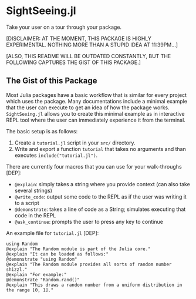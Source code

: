 # SightSeeing.jl

Take your user on a tour through your package.

[DISCLAIMER: AT THE MOMENT, THIS PACKAGE IS HIGHLY EXPERIMENTAL. NOTHING MORE THAN A STUPID IDEA AT 11:39PM...]

[ALSO, THIS README WILL BE OUTDATED CONSTANTLY, BUT THE FOLLOWING CAPTURES THE GIST OF THIS PACKAGE.]

## The Gist of this Package

Most Julia packages have a basic workflow that is similar for every project which uses the package.
Many documentations include a minimal example that the user can execute to get an idea of how the package works.
`SightSeeing.jl` allows you to create this minimal example as in interactive REPL tool where the user can immediately experience it from the terminal.

The basic setup is as follows:

1. Create a `tutorial.jl` script in your `src/` directory.
2. Write and export a function `tutorial` that takes no arguments and than executes `include("tutorial.jl")`.

There are currently four macros that you can use for your walk-throughs [DEP]:

* `@explain`: simply takes a string where you provide context (can also take several strings)
* `@write_code`: output some code to the REPL as if the user was writing it to a script
* `@demonstrate`: takes a line of code as a String; simulates executing that code in the REPL
* `@ask_continue`: prompts the user to press any key to continue

An example file for `tutorial.jl` [DEP]:

```
using Random
@explain "The Random module is part of the Julia core."
@explain "It can be loaded as follows:"
@demonstrate "using Random"
@explain "The Random module provides all sorts of random number shizzl."
@explain "For example:"
@demonstrate "Random.rand()"
@explain "This draws a random number from a uniform distribution in the range [0, 1]."
```
